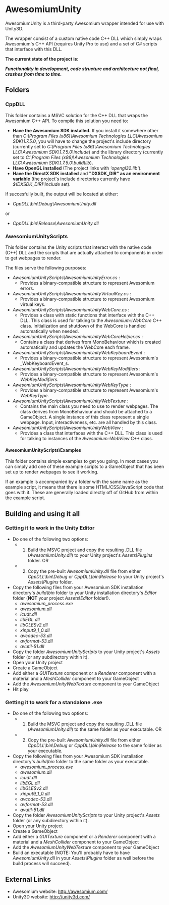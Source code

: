 AwesomiumUnity
================================

AwesomiumUnity is a third-party Awesomium wrapper intended for use with Unity3D.

The wrapper consist of a custom native code C++ DLL which simply wraps Awesomium's C++ API (requires Unity Pro to use) and a set of C# scripts that interface with this DLL.

**The current state of the project is:** 

**_Functionality in development, code structure and architecture not final, crashes from time to time._**

Folders
--------------------------------

### CppDLL

This folder contains a MSVC solution for the C++ DLL that wraps the Awesomium C++ API.
To compile this solution you need to:

* **Have the Awesomium SDK installed.** If you install it somewhere other than _C:\Program Files (x86)\Awesomium Technologies LLC\Awesomium SDK\1.7.5.0_, you will have to change the project's include directory (currently set to _C:\Program Files (x86)\Awesomium Technologies LLC\Awesomium SDK\1.7.5.0\include_) and the library directory (currently set to _C:\Program Files (x86)\Awesomium Technologies LLC\Awesomium SDK\1.7.5.0\build\lib_).
* **Have OpenGL installed** (The project links with _'opengl32.lib'_).
* **Have the DirectX SDK installed** and **"DXSDK_DIR" as an environment variable** (the project's include directories currently have _$(DXSDK_DIR)\include_ set).

If succesfully built, the output will be located at either:

* _CppDLL\bin\Debug\AwesomiumUnity.dll_

or

* _CppDLL\bin\Release\AwesomiumUnity.dll_


### AwesomiumUnityScripts

This folder contains the Unity scripts that interact with the native code (C++) DLL and the scripts that are actually attached to components in order to get webpages to render.

The files serve the following purposes:
* _AwesomiumUnityScripts\AwesomiumUnityError.cs_ : 
	* Provides a binary-compatible structure to represent Awesomium errors.
* _AwesomiumUnityScripts\AwesomiumUnityVirtualKey.cs_ : 
	* Provides a binary-compatible structure to represent Awesomium virtual keys.
* _AwesomiumUnityScripts\AwesomiumUnityWebCore.cs_ : 
	* Provides a class with static functions that interface with the C++ DLL. This class is used for talking to the _Awesomium::WebCore_ C++ class. Initialization and shutdown of the WebCore is handled automatically when needed.
* _AwesomiumUnityScripts\AwesomiumUnityWebCoreHelper.cs_ : 
	* Contains a class that derives from MonoBehaviour which is created automatically and updates the WebCore each frame.
* _AwesomiumUnityScripts\AwesomiumUnityWebKeyboardEvent_ : 
	* Provides a binary-compatible structure to represent Awesomium's _WebKeyboardEvent_s.
* _AwesomiumUnityScripts\AwesomiumUnityWebKeyModifiers_ : 
	* Provides a binary-compatible structure to represent Awesomium's _WebKeyModifiers_.
* _AwesomiumUnityScripts\AwesomiumUnityWebKeyType_ : 
	* Provides a binary-compatible structure to represent Awesomium's _WebKeyType_.
* _AwesomiumUnityScripts\AwesomiumUnityWebTexture_ : 
	* Contains the main class you need to use to render webpages. The class derives from MonoBehaviour and should be attached to a GameObject. A single instance of this class represent a single webpage. Input, interactiveness, etc. are all handled by this class.
* _AwesomiumUnityScripts\AwesomiumUnityWebView_ : 
	* Provides a class that interfaces with the C++ DLL. This class is used for talking to instances of the _Awesomium::WebView_ C++ class.

#### AwesomiumUnityScripts\Examples

This folder contains simple examples to get you going. In most cases you can simply add one of these example scripts to a GameObject that has been set up to render webpages to see it working. 

If an example is accompanied by a folder with the same name as the example script, it means that there is some HTML/CSS/JavaScript code that goes with it. These are generally loaded directly off of GitHub from within the example script.

Building and using it all
--------------------------------

### Getting it to work in the Unity Editor

* Do one of the following two options:
	* 1) Build the MSVC project and copy the resulting .DLL file (_AwesomiumUnity.dll_) to your Unity project's _Assets\Plugins_ folder.
	OR
	* 2) Copy the pre-built _AwesomiumUnity.dll_ file from either _CppDLL\bin\Debug_ or _CppDLL\bin\Release_ to your Unity project's _Assets\Plugins_ folder.
* Copy the following files from your Awesomium SDK installation directory's _build\bin_ folder to your Unity installation directory's _Editor_ folder (**NOT** your project _Assets\Editor_ folder!).
	* _awesomium_process.exe_
	* _awesomium.dll_
	* _icudt.dll_
	* _libEGL.dll_
	* _libGLESv2.dll_
	* _xinput9_1_0.dll_
	* _avcodec-53.dll_
	* _avformat-53.dll_
	* _avutil-51.dll_
* Copy the folder _AwesomiumUnityScripts_ to your Unity project's _Assets_ folder (or any subdirectory within it).
* Open your Unity project
* Create a GameObject
* Add either a _GUITexture_ component or a _Renderer_ component with a material and a _MeshCollider_ component to your GameObject
* Add the _AwesomiumUnityWebTexture_ component to your GameObject
* Hit play	

### Getting it to work for a standalone .exe

* Do one of the following two options:
	* 1) Build the MSVC project and copy the resulting .DLL file (_AwesomiumUnity.dll_) to the same folder as your executable.
	OR
	* 2) Copy the pre-built _AwesomiumUnity.dll_ file from either _CppDLL\bin\Debug_ or _CppDLL\bin\Release_ to the same folder as your executable.
* Copy the following files from your Awesomium SDK installation directory's _build\bin_ folder to the same folder as your executable.
	* _awesomium_process.exe_
	* _awesomium.dll_
	* _icudt.dll_
	* _libEGL.dll_
	* _libGLESv2.dll_
	* _xinput9_1_0.dll_
	* _avcodec-53.dll_
	* _avformat-53.dll_
	* _avutil-51.dll_
* Copy the folder _AwesomiumUnityScripts_ to your Unity project's _Assets_ folder (or any subdirectory within it).
* Open your Unity project
* Create a GameObject
* Add either a _GUITexture_ component or a _Renderer_ component with a material and a _MeshCollider_ component to your GameObject
* Add the _AwesomiumUnityWebTexture_ component to your GameObject
* Build an executable (NOTE: You'll probably have to have _AwesomiumUnity.dll_ in your _Assets\Plugins_ folder as well before the build process will succeed).

External Links
--------------------------------

* Awesomium website: http://awesomium.com/
* Unity3D website: http://unity3d.com/
